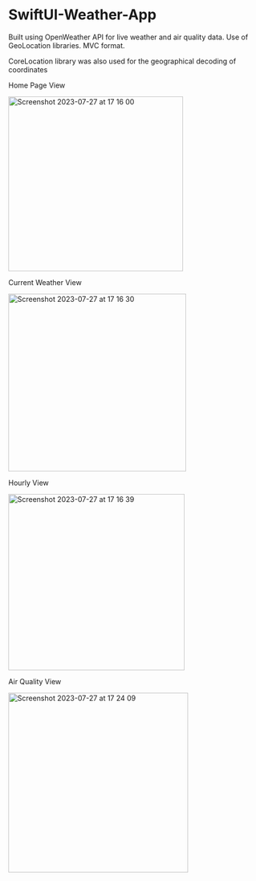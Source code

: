 # SwiftUI-Weather-App
Built using OpenWeather API for live weather and air quality data. Use of GeoLocation libraries. MVC format. 

CoreLocation library was also used for the geographical decoding of coordinates


Home Page View

<img width="348" alt="Screenshot 2023-07-27 at 17 16 00" src="https://github.com/bi0hazarDD/SwiftUI-Weather-App/assets/41805267/73aa5818-d1f2-47d5-807e-39d1cde0ed74">



Current Weather View



<img width="354" alt="Screenshot 2023-07-27 at 17 16 30" src="https://github.com/bi0hazarDD/SwiftUI-Weather-App/assets/41805267/981bf1a8-68b4-463e-b46a-41caa70e92ad">



Hourly View



<img width="351" alt="Screenshot 2023-07-27 at 17 16 39" src="https://github.com/bi0hazarDD/SwiftUI-Weather-App/assets/41805267/de21b5dc-4c1d-4ef8-b9f0-130ca5a129e9">



Air Quality View



<img width="358" alt="Screenshot 2023-07-27 at 17 24 09" src="https://github.com/bi0hazarDD/SwiftUI-Weather-App/assets/41805267/d455db3e-0b2b-4616-9d54-bf6eb0f456b1">

